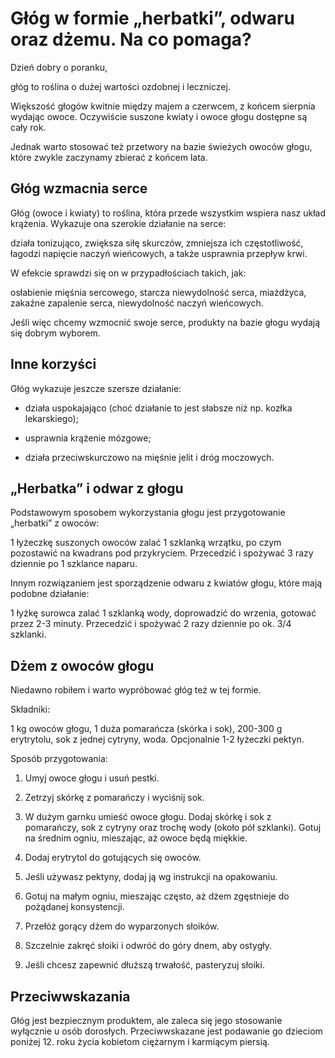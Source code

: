 # Głóg w formie „herbatki”, odwaru oraz dżemu. Na co pomaga?

Dzień dobry o poranku,

głóg to roślina o dużej wartości ozdobnej i leczniczej.

Większość głogów kwitnie między majem a czerwcem, z końcem sierpnia wydając owoce. Oczywiście suszone kwiaty i owoce głogu dostępne są cały rok.

Jednak warto stosować też przetwory na bazie świeżych owoców głogu, które zwykle zaczynamy zbierać z końcem lata.

## Głóg wzmacnia serce

Głóg (owoce i kwiaty) to roślina, która przede wszystkim wspiera nasz układ krążenia. Wykazuje ona szerokie działanie na serce:

działa tonizująco, zwiększa siłę skurczów, zmniejsza ich częstotliwość, łagodzi napięcie naczyń wieńcowych, a także usprawnia przepływ krwi.

W efekcie sprawdzi się on w przypadłościach takich, jak:

osłabienie mięśnia sercowego, starcza niewydolność serca, miażdżyca, zakaźne zapalenie serca, niewydolność naczyń wieńcowych.

Jeśli więc chcemy wzmocnić swoje serce, produkty na bazie głogu wydają się dobrym wyborem.

## Inne korzyści

Głóg wykazuje jeszcze szersze działanie:

- działa uspokajająco (choć działanie to jest słabsze niż np. kozłka lekarskiego);

- usprawnia krążenie mózgowe;

- działa przeciwskurczowo na mięśnie jelit i dróg moczowych.

## „Herbatka” i odwar z głogu

Podstawowym sposobem wykorzystania głogu jest przygotowanie „herbatki” z owoców:

1 łyżeczkę suszonych owoców zalać 1 szklanką wrzątku, po czym pozostawić na kwadrans pod przykryciem. Przecedzić i spożywać 3 razy dziennie po 1 szklance naparu.

Innym rozwiązaniem jest sporządzenie odwaru z kwiatów głogu, które mają podobne działanie:

1 łyżkę surowca zalać 1 szklanką wody, doprowadzić do wrzenia, gotować przez 2-3 minuty. Przecedzić i spożywać 2 razy dziennie po ok. 3/4 szklanki.

## Dżem z owoców głogu

Niedawno robiłem i warto wypróbować głóg też w tej formie.

Składniki:

1 kg owoców głogu, 1 duża pomarańcza (skórka i sok), 200-300 g erytrytolu, sok z jednej cytryny, woda. Opcjonalnie 1-2 łyżeczki pektyn.

Sposób przygotowania:

1. Umyj owoce głogu i usuń pestki.

2. Zetrzyj skórkę z pomarańczy i wyciśnij sok.

3. W dużym garnku umieść owoce głogu. Dodaj skórkę i sok z pomarańczy, sok z cytryny oraz trochę wody (około pół szklanki). Gotuj na średnim ogniu, mieszając, aż owoce będą miękkie.

4. Dodaj erytrytol do gotujących się owoców.

5. Jeśli używasz pektyny, dodaj ją wg instrukcji na opakowaniu.

6. Gotuj na małym ogniu, mieszając często, aż dżem zgęstnieje do pożądanej konsystencji.

7. Przełóż gorący dżem do wyparzonych słoików.

8. Szczelnie zakręć słoiki i odwróć do góry dnem, aby ostygły.

9. Jeśli chcesz zapewnić dłuższą trwałość, pasteryzuj słoiki.

## Przeciwwskazania

Głóg jest bezpiecznym produktem, ale zaleca się jego stosowanie wyłącznie u osób dorosłych. Przeciwwskazane jest podawanie go dzieciom poniżej 12. roku życia kobietom ciężarnym i karmiącym piersią.

